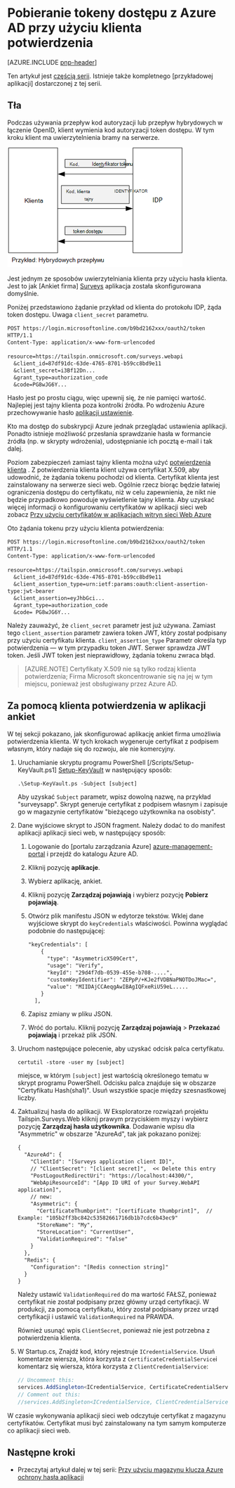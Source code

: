 <properties
   pageTitle="Pobieranie tokeny dostępu z Azure AD przy użyciu klienta potwierdzenia | Microsoft Azure"
   description="Jak uzyskać tokeny dostępu z Azure AD przy użyciu klienta potwierdzenia."
   services=""
   documentationCenter="na"
   authors="MikeWasson"
   manager="roshar"
   editor=""
   tags=""/>

<tags
   ms.service="guidance"
   ms.devlang="dotnet"
   ms.topic="article"
   ms.tgt_pltfrm="na"
   ms.workload="na"
   ms.date="05/23/2016"
   ms.author="mwasson"/>

# <a name="using-client-assertion-to-get-access-tokens-from-azure-ad"></a>Pobieranie tokeny dostępu z Azure AD przy użyciu klienta potwierdzenia

[AZURE.INCLUDE [pnp-header](../../includes/guidance-pnp-header-include.md)]

Ten artykuł jest [częścią serii]. Istnieje także kompletnego [przykładowej aplikacji] dostarczonej z tej serii.

## <a name="background"></a>Tła

Podczas używania przepływ kod autoryzacji lub przepływ hybrydowych w łączenie OpenID, klient wymienia kod autoryzacji token dostępu. W tym kroku klient ma uwierzytelnienia bramy na serwerze.

![Tajny klienta](media/guidance-multitenant-identity/client-secret.png)

Jest jednym ze sposobów uwierzytelniania klienta przy użyciu hasła klienta. Jest to jak [Ankiet firma] [ Surveys] aplikacja została skonfigurowana domyślnie.

Poniżej przedstawiono żądanie przykład od klienta do protokołu IDP, żąda token dostępu. Uwaga `client_secret` parametru.

```
POST https://login.microsoftonline.com/b9bd2162xxx/oauth2/token HTTP/1.1
Content-Type: application/x-www-form-urlencoded

resource=https://tailspin.onmicrosoft.com/surveys.webapi
  &client_id=87df91dc-63de-4765-8701-b59cc8bd9e11
  &client_secret=i3Bf12Dn...
  &grant_type=authorization_code
  &code=PG8wJG6Y...
```

Hasło jest po prostu ciągu, więc upewnij się, że nie pamięci wartość. Najlepiej jest tajny klienta poza kontrolki źródła. Po wdrożeniu Azure przechowywanie hasło [aplikacji ustawienie][configure-web-app].

Kto ma dostęp do subskrypcji Azure jednak przeglądać ustawienia aplikacji. Ponadto istnieje możliwość przesłania sprawdzanie hasła w formancie źródła (np. w skrypty wdrożenia), udostępnianie ich pocztą e-mail i tak dalej.

Poziom zabezpieczeń zamiast tajny klienta można użyć [potwierdzenia klienta] . Z potwierdzenia klienta klient używa certyfikat X.509, aby udowodnić, że żądania tokenu pochodzi od klienta. Certyfikat klienta jest zainstalowany na serwerze sieci web. Ogólnie rzecz biorąc będzie łatwiej ograniczenia dostępu do certyfikatu, niż w celu zapewnienia, że nikt nie będzie przypadkowo powoduje wyświetlenie tajny klienta. Aby uzyskać więcej informacji o konfigurowaniu certyfikatów w aplikacji sieci web zobacz [Przy użyciu certyfikatów w aplikacjach witryn sieci Web Azure][using-certs-in-websites]

Oto żądania tokenu przy użyciu klienta potwierdzenia:

```
POST https://login.microsoftonline.com/b9bd2162xxx/oauth2/token HTTP/1.1
Content-Type: application/x-www-form-urlencoded

resource=https://tailspin.onmicrosoft.com/surveys.webapi
  &client_id=87df91dc-63de-4765-8701-b59cc8bd9e11
  &client_assertion_type=urn:ietf:params:oauth:client-assertion-type:jwt-bearer
  &client_assertion=eyJhbGci...
  &grant_type=authorization_code
  &code= PG8wJG6Y...
```

Należy zauważyć, że `client_secret` parametr jest już używana. Zamiast tego `client_assertion` parametr zawiera token JWT, który został podpisany przy użyciu certyfikatu klienta. `client_assertion_type` Parametr określa typ potwierdzenia &mdash; w tym przypadku token JWT. Serwer sprawdza JWT token. Jeśli JWT token jest nieprawidłowy, żądania tokenu zwraca błąd.

> [AZURE.NOTE] Certyfikaty X.509 nie są tylko rodzaj klienta potwierdzenia; Firma Microsoft skoncentrowanie się na jej w tym miejscu, ponieważ jest obsługiwany przez Azure AD.

## <a name="using-client-assertion-in-the-surveys-application"></a>Za pomocą klienta potwierdzenia w aplikacji ankiet

W tej sekcji pokazano, jak skonfigurować aplikację ankiet firma umożliwia potwierdzenia klienta. W tych krokach wygeneruje certyfikat z podpisem własnym, który nadaje się do rozwoju, ale nie komercyjny.

1. Uruchamianie skryptu programu PowerShell [/Scripts/Setup-KeyVault.ps1] [ Setup-KeyVault] w następujący sposób:

    ```
    .\Setup-KeyVault.ps -Subject [subject]
    ```

    Aby uzyskać `Subject` parametr, wpisz dowolną nazwę, na przykład "surveysapp". Skrypt generuje certyfikat z podpisem własnym i zapisuje go w magazynie certyfikatów "bieżącego użytkownika na osobisty".

2. Dane wyjściowe skrypt to JSON fragment. Należy dodać to do manifest aplikacji aplikacji sieci web, w następujący sposób:

    1. Logowanie do [portalu zarządzania Azure] [ azure-management-portal] i przejdź do katalogu Azure AD.

    2. Kliknij pozycję **aplikacje**.

    3. Wybierz aplikację, ankiet.

    4.  Kliknij pozycję **Zarządzaj pojawiają** i wybierz pozycję **Pobierz pojawiają**.

    5.  Otwórz plik manifestu JSON w edytorze tekstów. Wklej dane wyjściowe skrypt do `keyCredentials` właściwości. Powinna wyglądać podobnie do następującej:

        ```    
        "keyCredentials": [
            {
              "type": "AsymmetricX509Cert",
              "usage": "Verify",
              "keyId": "29d4f7db-0539-455e-b708-....",
              "customKeyIdentifier": "ZEPpP/+KJe2fVDBNaPNOTDoJMac=",
              "value": "MIIDAjCCAeqgAwIBAgIQFxeRiU59eL.....
            }
          ],
         ```

    6.  Zapisz zmiany w pliku JSON.

    7.  Wróć do portalu. Kliknij pozycję **Zarządzaj pojawiają** > **Przekazać pojawiają** i przekaż plik JSON.

3. Uruchom następujące polecenie, aby uzyskać odcisk palca certyfikatu.

    ```
    certutil -store -user my [subject]
    ```

    miejsce, w którym `[subject]` jest wartością określonego tematu w skrypt programu PowerShell. Odcisku palca znajduje się w obszarze "Certyfikatu Hash(sha1)". Usuń wszystkie spacje między szesnastkowej liczby.

4. Zaktualizuj hasła do aplikacji. W Eksploratorze rozwiązań projektu Tailspin.Surveys.Web kliknij prawym przyciskiem myszy i wybierz pozycję **Zarządzaj hasła użytkownika**. Dodawanie wpisu dla "Asymmetric" w obszarze "AzureAd", tak jak pokazano poniżej:

    ```
    {
      "AzureAd": {
        "ClientId": "[Surveys application client ID]",
        // "ClientSecret": "[client secret]",  << Delete this entry
        "PostLogoutRedirectUri": "https://localhost:44300/",
        "WebApiResourceId": "[App ID URI of your Survey.WebAPI application]",
        // new:
        "Asymmetric": {
          "CertificateThumbprint": "[certificate thumbprint]",  // Example: "105b2ff3bc842c53582661716db1b7cdc6b43ec9"
          "StoreName": "My",
          "StoreLocation": "CurrentUser",
          "ValidationRequired": "false"
        }
      },
      "Redis": {
        "Configuration": "[Redis connection string]"
      }
    }
    ```

    Należy ustawić `ValidationRequired` do ma wartość FAŁSZ, ponieważ certyfikat nie został podpisany przez główny urząd certyfikacji. W produkcji, za pomocą certyfikatu, który został podpisany przez urząd certyfikacji i ustawić `ValidationRequired` na PRAWDA.

    Również usunąć wpis `ClientSecret`, ponieważ nie jest potrzebna z potwierdzenia klienta.

5. W Startup.cs, Znajdź kod, który rejestruje `ICredentialService`. Usuń komentarze wiersza, która korzysta z `CertificateCredentialService`i komentarz się wiersza, która korzysta z `ClientCredentialService`:

    ```csharp
    // Uncomment this:
    services.AddSingleton<ICredentialService, CertificateCredentialService>();
    // Comment out this:
    //services.AddSingleton<ICredentialService, ClientCredentialService>();
    ```

W czasie wykonywania aplikacji sieci web odczytuje certyfikat z magazynu certyfikatów. Certyfikat musi być zainstalowany na tym samym komputerze co aplikacji sieci web.

## <a name="next-steps"></a>Następne kroki

- Przeczytaj artykuł dalej w tej serii: [Przy użyciu magazynu klucza Azure ochrony hasła aplikacji][key vault]


<!-- Links -->
[configure-web-app]: ../app-service-web/web-sites-configure.md
[azure-management-portal]: https://manage.windowsazure.com
[potwierdzenia klienta]: https://tools.ietf.org/html/rfc7521
[key vault]: guidance-multitenant-identity-keyvault.md
[Setup-KeyVault]: https://github.com/Azure-Samples/guidance-identity-management-for-multitenant-apps/blob/master/scripts/Setup-KeyVault.ps1
[Surveys]: guidance-multitenant-identity-tailspin.md
[using-certs-in-websites]: https://azure.microsoft.com/blog/using-certificates-in-azure-websites-applications/
[częścią serii]: guidance-multitenant-identity.md
[Przykładowa aplikacja]: https://github.com/Azure-Samples/guidance-identity-management-for-multitenant-apps

